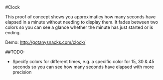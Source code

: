 #Clock

This proof of concept shows you approximatley how many seconds have elapsed in a minute without needing to display them.  It fades between two colors so you can see a glance whether the minute has just started or is ending.

Demo: http://gotanysnacks.com/clock/

##TODO:
* Specify colors for different times,
  e.g. a specific color for 15, 30 & 45 seconds
  so you can see how many seconds have elapsed with more precision
